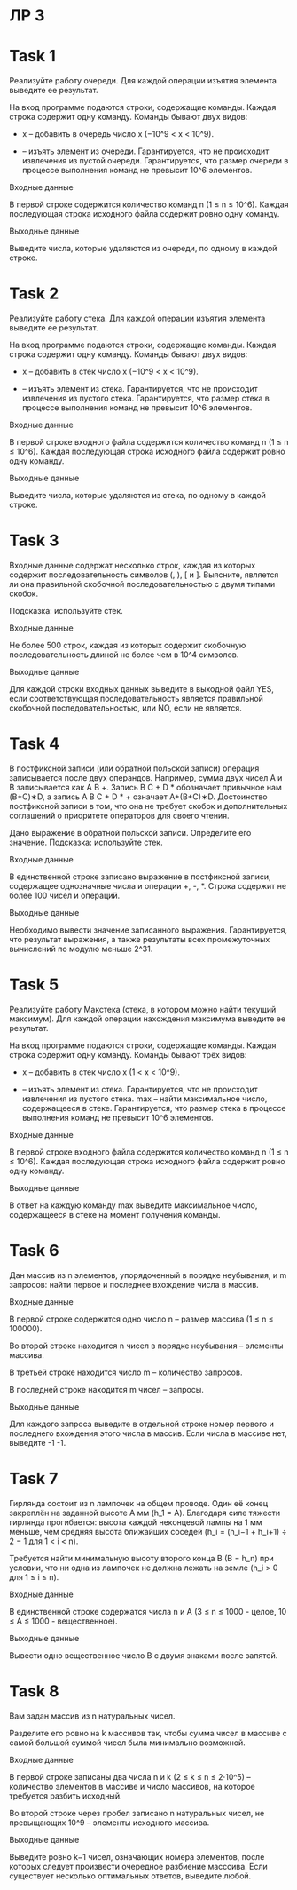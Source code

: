 # ЛР 3

# Task 1

Реализуйте работу очереди. Для каждой операции изъятия элемента выведите ее результат.

На вход программе подаются строки, содержащие команды. Каждая строка содержит одну команду. Команды бывают двух видов:

+ x – добавить в очередь число x (−10^9 < x < 10^9).
- – изъять элемент из очереди. Гарантируется, что не происходит извлечения из пустой очереди.
Гарантируется, что размер очереди в процессе выполнения команд не превысит 10^6 элементов.

Входные данные

В первой строке содержится количество команд n (1 ≤ n ≤ 10^6). Каждая последующая строка исходного файла содержит ровно одну команду.

Выходные данные

Выведите числа, которые удаляются из очереди, по одному в каждой строке.


# Task 2

Реализуйте работу стека. Для каждой операции изъятия элемента выведите ее результат.

На вход программе подаются строки, содержащие команды. Каждая строка содержит одну команду. Команды бывают двух видов:

+ x – добавить в стек число x (−10^9 < x < 10^9).
- – изъять элемент из стека. Гарантируется, что не происходит извлечения из пустого стека.
Гарантируется, что размер стека в процессе выполнения команд не превысит 10^6 элементов.

Входные данные

В первой строке входного файла содержится количество команд n (1 ≤ n ≤ 10^6). Каждая последующая строка исходного файла содержит ровно одну команду.

Выходные данные

Выведите числа, которые удаляются из стека, по одному в каждой строке.


# Task 3

Входные данные содержат несколько строк, каждая из которых содержит последовательность символов (, ), [ и ]. Выясните, является ли она правильной скобочной последовательностью с двумя типами скобок.

Подсказка: используйте стек.

Входные данные

Не более 500 строк, каждая из которых содержит скобочную последовательность длиной не более чем в 10^4 символов.

Выходные данные

Для каждой строки входных данных выведите в выходной файл YES, если соответствующая последовательность является правильной скобочной последовательностью, или NO, если не является.


# Task 4

В постфиксной записи (или обратной польской записи) операция записывается после двух операндов. Например, сумма двух чисел A и B записывается как A B +. Запись B C + D * обозначает привычное нам 
(B+C)∗D, а запись A B C + D * + означает A+(B+C)∗D. Достоинство постфиксной записи в том, что она не требует скобок и дополнительных соглашений о приоритете операторов для своего чтения.

Дано выражение в обратной польской записи. Определите его значение. Подсказка: используйте стек.

Входные данные

В единственной строке записано выражение в постфиксной записи, содержащее однозначные числа и операции +, -, *. Строка содержит не более 100 чисел и операций.

Выходные данные

Необходимо вывести значение записанного выражения. Гарантируется, что результат выражения, а также результаты всех промежуточных вычислений по модулю меньше 2^31.


# Task 5

Реализуйте работу Макстека (стека, в котором можно найти текущий максимум). Для каждой операции нахождения максимума выведите ее результат.

На вход программе подаются строки, содержащие команды. Каждая строка содержит одну команду. Команды бывают трёх видов:

+ x – добавить в стек число x (1 < x < 10^9).
- – изъять элемент из стека. Гарантируется, что не происходит извлечения из пустого стека.
max – найти максимальное число, содержащееся в стеке.
Гарантируется, что размер стека в процессе выполнения команд не превысит 10^6 элементов.

Входные данные

В первой строке входного файла содержится количество команд n (1 ≤ n ≤ 10^6). Каждая последующая строка исходного файла содержит ровно одну команду.

Выходные данные

В ответ на каждую команду max выведите максимальное число, содержащееся в стеке на момент получения команды.


# Task 6

Дан массив из n элементов, упорядоченный в порядке неубывания, и m запросов: найти первое и последнее вхождение числа в массив.

Входные данные

В первой строке содержится одно число n – размер массива (1 ≤ n ≤ 100000).

Во второй строке находится n чисел в порядке неубывания – элементы массива.

В третьей строке находится число m – количество запросов.

В последней строке находится m чисел – запросы.

Выходные данные

Для каждого запроса выведите в отдельной строке номер первого и последнего вхождения этого числа в массив. Если числа в массиве нет, выведите -1 -1.


# Task 7

Гирлянда состоит из n лампочек на общем проводе. Один её конец закреплён на заданной высоте A мм (h_1 = A). Благодаря силе тяжести гирлянда прогибается: высота каждой неконцевой лампы на 
1 мм меньше, чем средняя высота ближайших соседей (h_i = (h_i−1 + h_i+1) ÷ 2 − 1 для 1 < i < n).

Требуется найти минимальную высоту второго конца B (B = h_n) при условии, что ни одна из лампочек не должна лежать на земле (h_i > 0 для 1 ≤ i ≤ n).

Входные данные

В единственной строке содержатся числа n и A (3 ≤ n ≤ 1000 - целое, 10 ≤ A ≤ 1000 - вещественное).

Выходные данные

Вывести одно вещественное число B с двумя знаками после запятой.


# Task 8

Вам задан массив из n натуральных чисел.

Разделите его ровно на k массивов так, чтобы сумма чисел в массиве с самой большой суммой чисел была минимально возможной.

Входные данные

В первой строке записаны два числа n и k (2 ≤ k ≤ n ≤ 2⋅10^5) – количество элементов в массиве и число массивов, на которое требуется разбить исходный.

Во второй строке через пробел записано n натуральных чисел, не превыщающих 10^9 – элементы исходного массива.

Выходные данные

Выведите ровно k−1 чисел, означающих номера элементов, после которых следует произвести очередное разбиение масссива. Если существует несколько оптимальных ответов, выведите любой.
